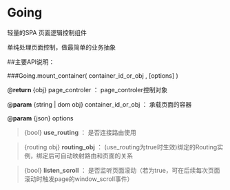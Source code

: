 Going
=====

轻量的SPA 页面逻辑控制组件

单纯处理页面控制，做最简单的业务抽象

##主要API说明：

###Going.mount_container( container_id_or_obj , [options] )

@**return** {obj} page_controler ： page_controler控制对象

@**param** {string | dom obj} container_id_or_obj ： 承载页面的容器

@**param** {json} options

>{bool}  **use_routing** ： 是否连接路由使用

>{routing obj}  **routing_obj** ： (use_routing为true时生效)绑定的Routing实例，绑定后可自动映射路由和页面的关系

>{bool}  **listen_scroll** ： 是否监听页面滚动（若为true，可在后续每次页面滚动时触发page的window_scroll事件）
